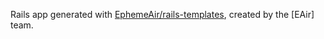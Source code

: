 Rails app generated with [EphemeAir/rails-templates](https://github.com/EphemeAir/rails-templates), created by the [EAir] team.
